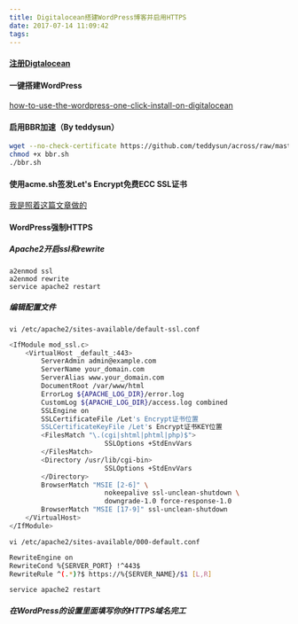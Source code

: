 ```yaml
---
title: Digitalocean搭建WordPress博客并启用HTTPS
date: 2017-07-14 11:09:42
tags:
---
```

#### [注册Digtalocean](https://m.do.co/c/382409e24e05)
#### 一键搭建WordPress
[how-to-use-the-wordpress-one-click-install-on-digitalocean](https://www.digitalocean.com/community/tutorials/how-to-use-the-wordpress-one-click-install-on-digitalocean)
#### 启用BBR加速（By teddysun）
```Bash
wget --no-check-certificate https://github.com/teddysun/across/raw/master/bbr.sh
chmod +x bbr.sh
./bbr.sh
```
<!--more-->
#### 使用acme.sh签发Let's Encrypt免费ECC SSL证书
[我是照着这篇文章做的](https://yjk.im/le-ecc-ssl/)
#### WordPress强制HTTPS
##### Apache2开启ssl和rewrite
`a2enmod ssl`  
`a2enmod rewrite`  
`service apache2 restart`
##### 编辑配置文件
`vi /etc/apache2/sites-available/default-ssl.conf`
```Bash
<IfModule mod_ssl.c>
    <VirtualHost _default_:443>
        ServerAdmin admin@example.com
        ServerName your_domain.com
        ServerAlias www.your_domain.com
        DocumentRoot /var/www/html
        ErrorLog ${APACHE_LOG_DIR}/error.log
        CustomLog ${APACHE_LOG_DIR}/access.log combined
        SSLEngine on
        SSLCertificateFile /Let's Encrypt证书位置
        SSLCertificateKeyFile /Let's Encrypt证书KEY位置
        <FilesMatch "\.(cgi|shtml|phtml|php)$">
                        SSLOptions +StdEnvVars
        </FilesMatch>
        <Directory /usr/lib/cgi-bin>
                        SSLOptions +StdEnvVars
        </Directory>
        BrowserMatch "MSIE [2-6]" \
                        nokeepalive ssl-unclean-shutdown \
                        downgrade-1.0 force-response-1.0
        BrowserMatch "MSIE [17-9]" ssl-unclean-shutdown
    </VirtualHost>
</IfModule>
```
`vi /etc/apache2/sites-available/000-default.conf`
```Bash
RewriteEngine on
RewriteCond %{SERVER_PORT} !^443$
RewriteRule ^(.*)?$ https://%{SERVER_NAME}/$1 [L,R]
```
`service apache2 restart`
##### 在WordPress的设置里面填写你的HTTPS域名完工